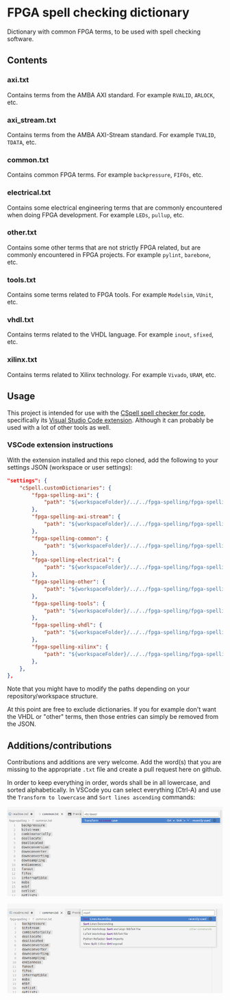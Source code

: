# FPGA spell checking dictionary

Dictionary with common FPGA terms, to be used with spell checking software.



## Contents

### axi.txt

Contains terms from the AMBA AXI standard.
For example `RVALID`, `ARLOCK`, etc.

### axi_stream.txt

Contains terms from the AMBA AXI-Stream standard.
For example `TVALID`, `TDATA`, etc.

### common.txt

Contains common FPGA terms.
For example `backpressure`, `FIFOs`, etc.

### electrical.txt

Contains some electrical engineering terms that are commonly encountered when doing
FPGA development. For example `LEDs`, `pullup`, etc.

### other.txt

Contains some other terms that are not strictly FPGA related, but are commonly encountered in
FPGA projects. For example `pylint`, `barebone`, etc.

### tools.txt

Contains some terms related to FPGA tools.
For example `Modelsim`, `VUnit`, etc.

### vhdl.txt

Contains terms related to the VHDL language.
For example `inout`, `sfixed`, etc.

### xilinx.txt

Contains terms related to Xilinx technology.
For example `Vivado`, `URAM`, etc.



## Usage

This project is intended for use with the [CSpell spell checker for code](https://cspell.org/),
specifically its
[Visual Studio Code extension](https://marketplace.visualstudio.com/items?itemName=streetsidesoftware.code-spell-checker).
Although it can probably be used with a lot of other tools as well.


### VSCode extension instructions

With the extension installed and this repo cloned,
add the following to your settings JSON (workspace or user settings):

```json
"settings": {
    "cSpell.customDictionaries": {
        "fpga-spelling-axi": {
            "path": "${workspaceFolder}/../../fpga-spelling/fpga-spelling/axi.txt"
        },
        "fpga-spelling-axi-stream": {
            "path": "${workspaceFolder}/../../fpga-spelling/fpga-spelling/axi_stream.txt"
        },
        "fpga-spelling-common": {
            "path": "${workspaceFolder}/../../fpga-spelling/fpga-spelling/common.txt"
        },
        "fpga-spelling-electrical": {
            "path": "${workspaceFolder}/../../fpga-spelling/fpga-spelling/electrical.txt"
        },
        "fpga-spelling-other": {
            "path": "${workspaceFolder}/../../fpga-spelling/fpga-spelling/other.txt"
        },
        "fpga-spelling-tools": {
            "path": "${workspaceFolder}/../../fpga-spelling/fpga-spelling/tools.txt"
        },
        "fpga-spelling-vhdl": {
            "path": "${workspaceFolder}/../../fpga-spelling/fpga-spelling/vhdl.txt"
        },
        "fpga-spelling-xilinx": {
            "path": "${workspaceFolder}/../../fpga-spelling/fpga-spelling/xilinx.txt"
        },
    },
},
```

Note that you might have to modify the paths depending on your repository/workspace structure.

At this point are free to exclude dictionaries.
If you for example don't want the VHDL or "other" terms,
then those entries can simply be removed from the JSON.



## Additions/contributions

Contributions and additions are very welcome.
Add the word(s) that you are missing to the appropriate `.txt` file and create a pull request here
on github.

In order to keep everything in order, words shall be in all lowercase, and sorted alphabetically.
In VSCode you can select everything (Ctrl-A) and use the `Transform to lowercase` and
`Sort lines ascending` commands:

![to lowercase](doc/to_lowercase.png)

![sort words](doc/sort.png)
